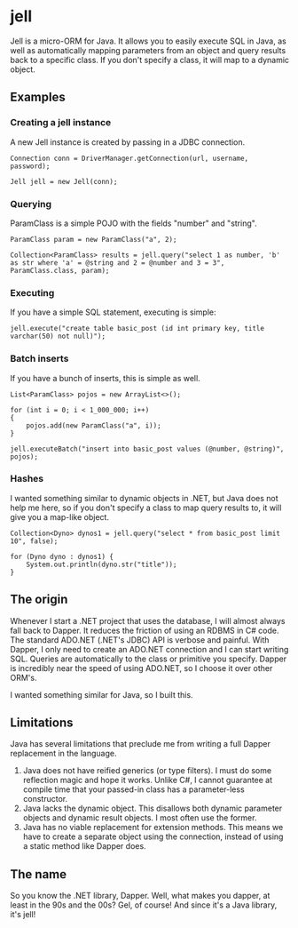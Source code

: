 jell
=

Jell is a micro-ORM for Java. It allows you to easily execute SQL in Java, as well as automatically mapping parameters from an object and query results back to a specific class. If you don't specify a class, it will map to a dynamic object.

## Examples

### Creating a jell instance

A new Jell instance is created by passing in a JDBC connection.

    Connection conn = DriverManager.getConnection(url, username, password);

    Jell jell = new Jell(conn);

### Querying

ParamClass is a simple POJO with the fields "number" and "string".

	ParamClass param = new ParamClass("a", 2);

	Collection<ParamClass> results = jell.query("select 1 as number, 'b' as str where 'a' = @string and 2 = @number and 3 = 3", ParamClass.class, param);

### Executing

If you have a simple SQL statement, executing is simple:

    jell.execute("create table basic_post (id int primary key, title varchar(50) not null)");

### Batch inserts

If you have a bunch of inserts, this is simple as well.

    List<ParamClass> pojos = new ArrayList<>();

    for (int i = 0; i < 1_000_000; i++)
    {
        pojos.add(new ParamClass("a", i));
    }

    jell.executeBatch("insert into basic_post values (@number, @string)", pojos);

### Hashes

I wanted something similar to dynamic objects in .NET, but Java does not help me here, so if you don't specify a class to map query results to, it will give you a map-like object.

    Collection<Dyno> dynos1 = jell.query("select * from basic_post limit 10", false);

    for (Dyno dyno : dynos1) {
        System.out.println(dyno.str("title"));
    }


## The origin

Whenever I start a .NET project that uses the database, I will almost always fall back to Dapper. It reduces the friction of using an RDBMS in C# code. The standard ADO.NET (.NET's JDBC) API is verbose and painful. With Dapper, I only need to create an ADO.NET connection and I can start writing SQL. Queries are automatically to the class or primitive you specify. Dapper is incredibly near the speed of using ADO.NET, so I choose it over other ORM's.

I wanted something similar for Java, so I built this.

## Limitations

Java has several limitations that preclude me from writing a full Dapper replacement in the language.

1. Java does not have reified generics (or type filters). I must do some reflection magic and hope it works. Unlike C#, I cannot guarantee at compile time that your passed-in class has a parameter-less constructor.
1. Java lacks the dynamic object. This disallows both dynamic parameter objects and dynamic result objects. I most often use the former.
1. Java has no viable replacement for extension methods. This means we have to create a separate object using the connection, instead of using a static method like Dapper does.

## The name

So you know the .NET library, Dapper. Well, what makes you dapper, at least in the 90s and the 00s? Gel, of course! And since it's a Java library, it's jell!
